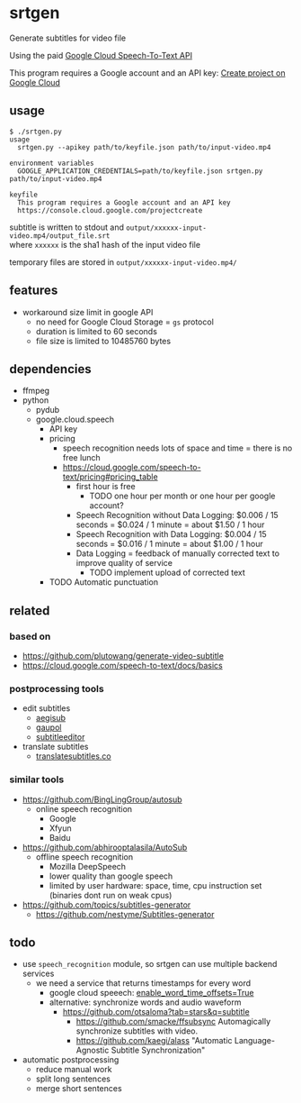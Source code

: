 # srtgen

Generate subtitles for video file

Using the paid [Google Cloud Speech-To-Text API](https://cloud.google.com/speech-to-text)

This program requires a Google account and an API key:
[Create project on Google Cloud](https://console.cloud.google.com/projectcreate)

## usage

```
$ ./srtgen.py 
usage
  srtgen.py --apikey path/to/keyfile.json path/to/input-video.mp4

environment variables
  GOOGLE_APPLICATION_CREDENTIALS=path/to/keyfile.json srtgen.py path/to/input-video.mp4

keyfile
  This program requires a Google account and an API key
  https://console.cloud.google.com/projectcreate
```

subtitle is written to stdout and `output/xxxxxx-input-video.mp4/output_file.srt`  
where `xxxxxx` is the sha1 hash of the input video file

temporary files are stored in `output/xxxxxx-input-video.mp4/` 

## features

* workaround size limit in google API
  * no need for Google Cloud Storage = `gs` protocol
  * duration is limited to 60 seconds
  * file size is limited to 10485760 bytes

## dependencies

* ffmpeg
* python
  * pydub
  * google.cloud.speech
    * API key
    * pricing
      * speech recognition needs lots of space and time = there is no free lunch
      * https://cloud.google.com/speech-to-text/pricing#pricing_table
        * first hour is free
          * TODO one hour per month or one hour per google account?
        * Speech Recognition without Data Logging: $0.006 / 15 seconds = $0.024 / 1 minute = about $1.50 / 1 hour
        * Speech Recognition with Data Logging: $0.004 / 15 seconds = $0.016 / 1 minute = about $1.00 / 1 hour
        * Data Logging = feedback of manually corrected text to improve quality of service
          * TODO implement upload of corrected text
    * TODO Automatic punctuation

## related

### based on

* https://github.com/plutowang/generate-video-subtitle
* https://cloud.google.com/speech-to-text/docs/basics

### postprocessing tools

* edit subtitles
  * [aegisub](https://github.com/TypesettingTools/Aegisub)
  * [gaupol](https://github.com/otsaloma/gaupol)
  * [subtitleeditor](https://github.com/kitone/subtitleeditor)
* translate subtitles
  * [translatesubtitles.co](https://translatesubtitles.co/)

### similar tools

* https://github.com/BingLingGroup/autosub
  * online speech recognition
    * Google
    * Xfyun
    * Baidu
* https://github.com/abhirooptalasila/AutoSub
  * offline speech recognition
    * Mozilla DeepSpeech
    * lower quality than google speech
    * limited by user hardware: space, time, cpu instruction set (binaries dont run on weak cpus)
* https://github.com/topics/subtitles-generator
  * https://github.com/nestyme/Subtitles-generator

## todo

* use `speech_recognition` module, so srtgen can use multiple backend services
  * we need a service that returns timestamps for every word
    * google cloud speeech: [enable_word_time_offsets=True](https://cloud.google.com/speech-to-text/docs/async-time-offsets)
    * alternative: synchronize words and audio waveform
      * https://github.com/otsaloma?tab=stars&q=subtitle
        * https://github.com/smacke/ffsubsync Automagically synchronize subtitles with video.
        * https://github.com/kaegi/alass "Automatic Language-Agnostic Subtitle Synchronization"
* automatic postprocessing
  * reduce manual work
  * split long sentences
  * merge short sentences
